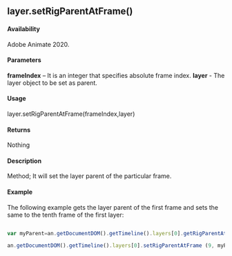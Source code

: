 ## layer.setRigParentAtFrame()

#### Availability

Adobe Animate 2020.

#### Parameters

**frameIndex** – It is an integer that specifies absolute frame index.
**layer** - The layer object to be set as parent.

#### Usage

 layer.setRigParentAtFrame(frameIndex,layer) 
 
#### Returns

Nothing

#### Description

Method; It will set the layer parent of the particular frame.

#### Example

The following example gets the layer parent of the first frame and sets the same to the tenth frame of the first layer:

```javascript

var myParent=an.getDocumentDOM().getTimeline().layers[0].getRigParentAtFrame (0);

an.getDocumentDOM().getTimeline().layers[0].setRigParentAtFrame (9, myParent);


```